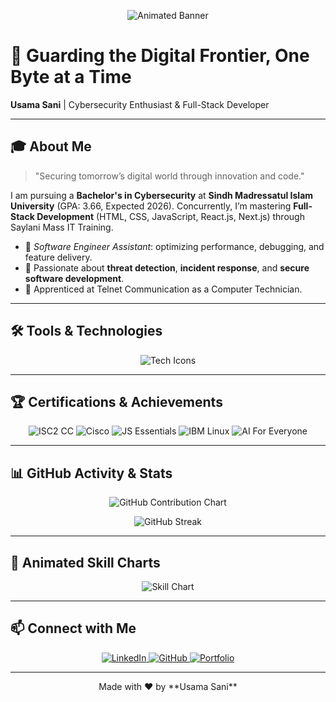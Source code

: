 <!-- Professional and Animated README for GitHub Profile -->

<p align="center">
  <!-- Animated Banner GIF -->
  <img src="https://raw.githubusercontent.com/UsamaSani/UsamaSani/main/animated-banner.gif" alt="Animated Banner" />
</p>

# 🔐 Guarding the Digital Frontier, One Byte at a Time

**Usama Sani** | Cybersecurity Enthusiast & Full-Stack Developer

---

## 🎓 About Me

> "Securing tomorrow’s digital world through innovation and code."

I am pursuing a **Bachelor's in Cybersecurity** at **Sindh Madressatul Islam University** (GPA: 3.66, Expected 2026). Concurrently, I’m mastering **Full-Stack Development** (HTML, CSS, JavaScript, React.js, Next.js) through Saylani Mass IT Training.

* 🔭 *Software Engineer Assistant*: optimizing performance, debugging, and feature delivery.
* 🌱 Passionate about **threat detection**, **incident response**, and **secure software development**.
* 💼 Apprenticed at Telnet Communication as a Computer Technician.

---

## 🛠 Tools & Technologies

<div align="center">
  <!-- Animated Tech Icons Row -->
  <img src="https://raw.githubusercontent.com/atomicptr/tech-icons-animated/master/tech-icons.gif" alt="Tech Icons" />
</div>

---

## 🏆 Certifications & Achievements

<div align="center">
  <img src="https://img.shields.io/badge/ISC²%20Cybersecurity-CC-brightgreen?logo=isc2" alt="ISC2 CC" />
  <img src="https://img.shields.io/badge/Cisco%20Cybersecurity-blue?logo=cisco" alt="Cisco" />
  <img src="https://img.shields.io/badge/JavaScript%20Essentials-yellow?logo=javascript" alt="JS Essentials" />
  <img src="https://img.shields.io/badge/IBM%20Linux-blue?logo=ibm" alt="IBM Linux" />
  <img src="https://img.shields.io/badge/AI%20For%20Everyone-orange?logo=coursera" alt="AI For Everyone" />
</div>

---

## 📊 GitHub Activity & Stats

<p align="center">
  <!-- Contribution Calendar -->
  <img src="https://ghchart.rshah.org/UsamaSani" alt="GitHub Contribution Chart" />
</p>

<p align="center">
  <!-- Streak Stats -->
  <img src="https://github-readme-streak-stats.herokuapp.com/?user=UsamaSani&theme=radical" alt="GitHub Streak" />
</p>

---

## 🚀 Animated Skill Charts

<p align="center">
  <!-- Example Bar Chart GIF -->
  <img src="https://raw.githubusercontent.com/UsamaSani/UsamaSani/main/skill-chart.gif" alt="Skill Chart" />
</p>

---

## 📫 Connect with Me

<p align="center">
  <a href="https://www.linkedin.com/in/usama-sani-khanzada-5b6552240/" target="_blank">
    <img src="https://img.shields.io/badge/LinkedIn-0A66C2?logo=linkedin&logoColor=white" alt="LinkedIn" />
  </a>
  <a href="https://github.com/UsamaSani" target="_blank">
    <img src="https://img.shields.io/badge/GitHub-181717?logo=github&logoColor=white" alt="GitHub" />
  </a>
  <a href="https://usamasani-soc-analyst.netlify.app/" target="_blank">
    <img src="https://img.shields.io/badge/Portfolio-FF5722?logo=web&logoColor=white" alt="Portfolio" />
  </a>
</p>

---

<p align="center">
  Made with ❤️ by **Usama Sani**
</p>
